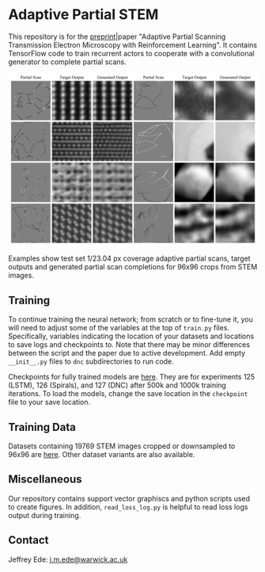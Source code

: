 # Adaptive Partial STEM

This repository is for the [preprint](https://arxiv.org/abs/2004.02786)|paper "Adaptive Partial Scanning Transmission Electron Microscopy with Reinforcement Learning". It contains TensorFlow code to train recurrent actors to cooperate with a convolutional generator to complete partial scans. 

<p align="center">
  <img src="examples-hq.png">
</p>

Examples show test set 1/23.04 px coverage adaptive partial scans, target outputs and generated partial scan completions for 96x96 crops from STEM images.

## Training

To continue training the neural network; from scratch or to fine-tune it, you will need to adjust some of the variables at the top of `train.py` files. Specifically, variables indicating the location of your datasets and locations to save logs and checkpoints to. Note that there may be minor differences between the script and the paper due to active development. Add empty `__init__.py` files to `dnc` subdirectories to run code.

Checkpoints for fully trained models are [here](https://drive.google.com/drive/folders/1LJuaVXEvlfhrZLQiz_LEnoAn59WM2PpI?usp=sharing). They are for experiments 125 (LSTM), 126 (Spirals), and 127 (DNC) after 500k and 1000k training iterations. To load the models, change the save location in the `checkpoint` file to your save location.

## Training Data

Datasets containing 19769 STEM images cropped or downsampled to 96x96 are [here](https://github.com/Jeffrey-Ede/datasets/wiki). Other dataset variants are also available.

## Miscellaneous

Our repository contains support vector graphiscs and python scripts used to create figures. In addition, `read_loss_log.py` is helpful to read loss logs output during training.

## Contact

Jeffrey Ede: j.m.ede@warwick.ac.uk
